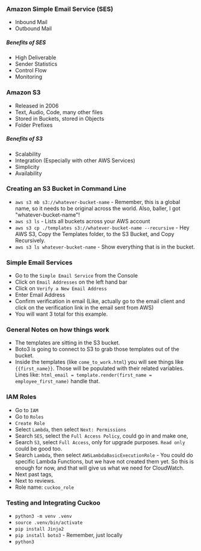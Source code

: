

### Amazon Simple Email Service (SES)
- Inbound Mail
- Outbound Mail

##### Benefits of SES
- High Deliverable
- Sender Statistics
- Control Flow
- Monitoring

### Amazon S3
- Released in 2006
- Text, Audio, Code, many other files
- Stored in Buckets, stored in Objects
- Folder Prefixes

##### Benefits of S3
- Scalability
- Integration (Especially with other AWS Services)
- Simplicity
- Availability

### Creating an S3 Bucket in Command Line
- `aws s3 mb s3://whatever-bucket-name` - Remember, this is a global name, so it needs to be original across the world. Also, baller, I got "whatever-bucket-name"!
- `aws s3 ls` - Lists all buckets across your AWS account
- `aws s3 cp ./templates s3://whatever-bucket-name --recursive` - Hey AWS S3, Copy the Templates folder, to the S3 Bucket, and Copy Recursively. 
- `aws s3 ls whatever-bucket-name` - Show everything that is in the bucket.

### Simple Email Services
- Go to the  `Simple Email Service` from the Console
- Click on `Email Addresses` on the left hand bar
- Click on `Verify a New Email Address`
- Enter Email Address
- Confirm verification in email (Like, actually go to the email client and click on the verification link in the email sent from AWS)
- You will want 3 total for this example.

### General Notes on how things work
- The templates are sitting in the S3 bucket. 
- Boto3 is going to connect to S3 to grab those templates out of the bucket.
- Inside the templates (like `come_to_work.html`) you will see things like `{{first_name}}`. Those will be populated with their related variables. Lines like: `html_email = template.render(first_name = employee_first_name)` handle that.

### IAM Roles
- Go to `IAM`
- Go to `Roles`
- `Create Role`
- Select `Lambda`, then select `Next: Permissions`
- Search `SES`, select the `Full Access Policy`, could go in and make one,
- Search `S3`, select `Full Access`, only for upgrade purposes. `Read only` could be good too.
- Search `Lambda`, then select `AWSLambdaBasicExecutionRole` - You could do specific Lambda Functions, but we have not created them yet. So this is enough for now, and that will give us what we need for CloudWatch.
- Next past tags, 
- Next to reviews.
- Role name: `cuckoo_role`

### Testing and Integrating Cuckoo
- `python3 -m venv .venv`
- `source .venv/bin/activate`
- `pip install Jinja2`
- `pip install boto3` - Remember, just locally
- `python3`
